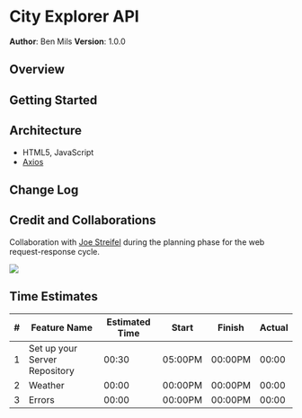 # City Explorer API

**Author**: Ben Mils 
**Version**: 1.0.0

## Overview

## Getting Started

## Architecture

- HTML5, JavaScript
- [Axios](https://www.npmjs.com/package/axios)

## Change Log

## Credit and Collaborations

Collaboration with [Joe Streifel](https://github.com/jstreifel-33) during the planning phase for the web request-response cycle.

<div align="left" ><img src="./public/images/lab_07-data-flow.jstreifel-33png" /></div>

## Time Estimates

| # | Feature Name                  | Estimated Time |  Start   | Finish  | Actual |
| - | ------------------------------| -------------- | -------- | ------- | ------ |
| 1 | Set up your Server Repository | 00:30          | 05:00PM  | 00:00PM | 00:00  |
| 2 | Weather                       | 00:00          | 00:00PM  | 00:00PM | 00:00  |
| 3 | Errors                        | 00:00          | 00:00PM  | 00:00PM | 00:00  |

